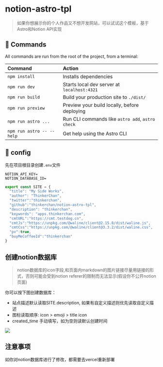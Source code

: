 # notion-astro-tpl
> 如果你想展示你的个人作品又不想开发网站，可以试试这个模板，基于Astro和Notion API实现

## 🧞 Commands

All commands are run from the root of the project, from a terminal:

| Command                   | Action                                           |
| :------------------------ | :----------------------------------------------- |
| `npm install`             | Installs dependencies                            |
| `npm run dev`             | Starts local dev server at `localhost:4321`      |
| `npm run build`           | Build your production site to `./dist/`          |
| `npm run preview`         | Preview your build locally, before deploying     |
| `npm run astro ...`       | Run CLI commands like `astro add`, `astro check` |
| `npm run astro -- --help` | Get help using the Astro CLI                     |

## 👀 config
先在项目根目录创建`.env`文件
```env
NOTION_API_KEY=
NOTION_DATABASE_ID=
```

```ts
export const SITE = {
  "title": "My Side Works",
  "author": "ThinkerChan",
  "twitter":"thinkerchan",
  "github":"thinkerchan/notion-astro-tpl",
  "description": "thinkerchan",
  "keywords": "apps.thinkerchan.com",
  "cmtURL":"https://cmt.testdog.cn",
  "cmtJs":"https://unpkg.com/@waline/client@2.15.8/dist/waline.js",
  "cmtCss":"https://unpkg.com/@waline/client@3.3.2/dist/waline.css",
  "pv":true,
  "buyMeCoffeeId":"thinkerchan"
}

```
## 创建notion数据库

> notion数据库的icon字段,和页面内markdown的图片链接尽量用链接的形式，否则可能会受到notion referer的限制而无法显示(假设你不公开notion页面)

你可以按下图创建数据库：
- 站点描述默认读取SITE.description, 如果有自定义描述则优先读取自定义描述
- 图标读取顺序: icon > emoji > title icon
- created_time 手动填写，如为空则读默认创建时间

![](https://telegram-file.vercel.app/api/file/BQACAgUAAxkDAAP4Z1kvN0xp1UAMS8V72_-A7fpJEL8AAtwSAAIv6slWcy9I8ivdEzY2BA.png)

## 注意事项

如你对notion数据库进行了修改，都需要去vercel重新部署